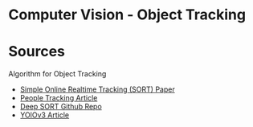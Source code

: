 # Computer Vision - Object Tracking
# Sources
Algorithm for Object Tracking

- [Simple Online Realtime Tracking (SORT) Paper](https://arxiv.org/abs/1703.07402)
- [People Tracking Article](https://towardsdatascience.com/people-tracking-using-deep-learning-5c90d43774be#:~:text=Deep%20Sort%20Algorithm,-I%20love%20the&text=We%20track%20based%20on%20not,factor%20into%20the%20tracking%20logic)
- [Deep SORT Github Repo](https://github.com/nwojke/deep_sort)
- [YOlOv3 Article](https://machinelearningmastery.com/how-to-perform-object-detection-with-yolov3-in-keras/)
